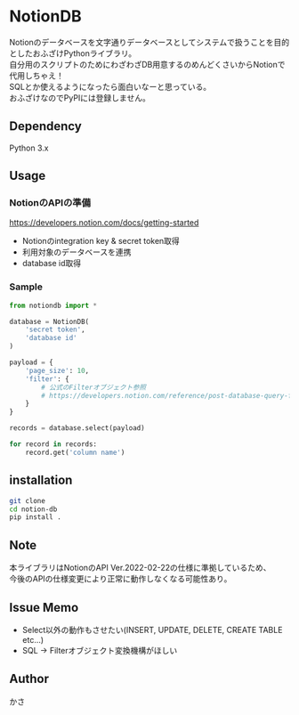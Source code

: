 # NotionDB

Notionのデータベースを文字通りデータベースとしてシステムで扱うことを目的としたおふざけPythonライブラリ。  
自分用のスクリプトのためにわざわざDB用意するのめんどくさいからNotionで代用しちゃえ！  
SQLとか使えるようになったら面白いなーと思っている。  
おふざけなのでPyPIには登録しません。

## Dependency

Python 3.x

## Usage

### NotionのAPIの準備

<https://developers.notion.com/docs/getting-started>  

* Notionのintegration key & secret token取得
* 利用対象のデータベースを連携
* database id取得

### Sample

```Python
from notiondb import *

database = NotionDB(
    'secret token',
    'database id'
)

payload = {
    'page_size': 10,
    'filter': {
        # 公式のFilterオブジェクト参照
        # https://developers.notion.com/reference/post-database-query-filter
    }
}

records = database.select(payload)

for record in records:
    record.get('column name')
```

## installation

```bash
git clone 
cd notion-db
pip install . 
```

## Note

本ライブラリはNotionのAPI Ver.2022-02-22の仕様に準拠しているため、  
今後のAPIの仕様変更により正常に動作しなくなる可能性あり。

## Issue Memo

* Select以外の動作もさせたい(INSERT, UPDATE, DELETE, CREATE TABLE etc...)
* SQL -> Filterオブジェクト変換機構がほしい

## Author

かさ
